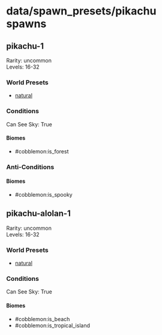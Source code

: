 # data/spawn_presets/pikachu spawns  
  
## pikachu-1  
Rarity: uncommon  
Levels: 16-32  
  
### World Presets  
* [natural](data/spawn_data/natural.md)  
  
### Conditions  
Can See Sky: True  
  
#### Biomes  
  * #cobblemon:is_forest
  
  
### Anti-Conditions  
  
#### Biomes  
  * #cobblemon:is_spooky
  
  
## pikachu-alolan-1  
Rarity: uncommon  
Levels: 16-32  
  
### World Presets  
* [natural](data/spawn_data/natural.md)  
  
### Conditions  
Can See Sky: True  
  
#### Biomes  
  * #cobblemon:is_beach
  * #cobblemon:is_tropical_island
  

